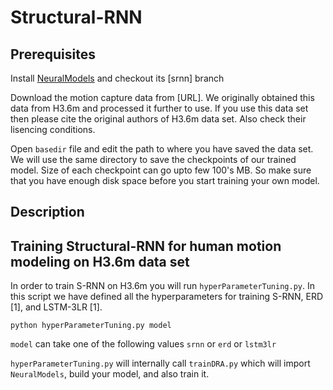 # Structural-RNN

## Prerequisites

Install [NeuralModels](https://github.com/asheshjain399/NeuralModels) and checkout its [srnn] branch

Download the motion capture data from [URL]. We originally obtained this data from H3.6m and processed it further to use. If you use this data set then please cite the original authors of H3.6m data set. Also check their lisencing conditions. 

Open ```basedir``` file and edit the path to where you have saved the data set. We will use the same directory to save the checkpoints of our trained model. Size of each checkpoint can go upto few 100's MB. So make sure that you have enough disk space before you start training your own model.

## Description

## Training Structural-RNN for human motion modeling on H3.6m data set

In order to train S-RNN on H3.6m you will run ```hyperParameterTuning.py```. In this script we have defined all the hyperparameters for training S-RNN, ERD [1], and LSTM-3LR [1]. 

```python hyperParameterTuning.py model```

```model``` can take one of the following values ```srnn``` or ```erd``` or ```lstm3lr```

```hyperParameterTuning.py``` will internally call ```trainDRA.py``` which will import ```NeuralModels```, build your model, and also train it.  

